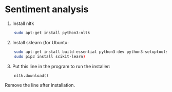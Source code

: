 # Sentiment analysis

1. Install nltk 

```bash
    sudo apt-get install python3-nltk
```
 
2. Install sklearn (for Ubuntu: 
```bash  
    sudo apt-get install build-essential python3-dev python3-setuptools python3-numpy python3-scipy libatlas-dev libatlas3gf-base
    sudo pip3 install scikit-learn)
```

3. Put this line in the program to run the installer:
```python
    nltk.download()
```
   Remove the line after installation.

